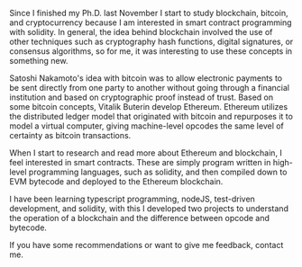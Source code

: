 Since I finished my Ph.D. last November I start to study blockchain, bitcoin, and cryptocurrency because I am interested in smart contract programming with solidity. In general, the idea behind blockchain involved the use of other techniques such as cryptography hash functions, digital signatures, or consensus algorithms, so for me, it was interesting to use these concepts in something new.

Satoshi Nakamoto's idea with bitcoin was to allow electronic payments to be sent directly from one party to another without going through a financial institution and based on cryptographic proof instead of trust. Based on some bitcoin concepts, Vitalik Buterin develop Ethereum. Ethereum utilizes the distributed ledger model that originated with bitcoin and repurposes it to model a virtual computer, giving machine-level opcodes the same level of certainty as bitcoin transactions.

When I start to research and read more about Ethereum and blockchain, I feel interested in smart contracts. These are simply program written in high-level programming languages, such as solidity, and then compiled down to EVM bytecode and deployed to the Ethereum blockchain.

I have been learning typescript programming, nodeJS, test-driven development, and solidity, with this I developed two projects to understand the operation of a blockchain and the difference between opcode and bytecode.

If you have some recommendations or want to give me feedback, contact me.
